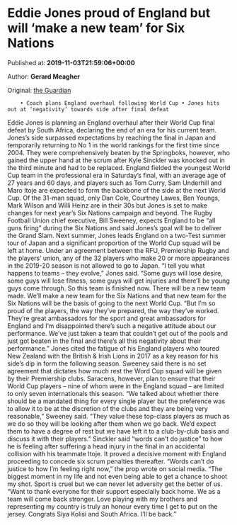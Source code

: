 
# Eddie Jones proud of England but will ‘make a new team’ for Six Nations

Published at: **2019-11-03T21:59:06+00:00**

Author: **Gerard Meagher**

Original: [the Guardian](https://www.theguardian.com/sport/2019/nov/03/eddie-jones-england-six-nations-rugby-world-cup-final)


        • Coach plans England overhaul following World Cup • Jones hits out at ‘negativity’ towards side after final defeat
      
Eddie Jones is planning an England overhaul after their World Cup final defeat by South Africa, declaring the end of an era for his current team.
Jones’s side surpassed expectations by reaching the final in Japan and temporarily returning to No 1 in the world rankings for the first time since 2004. They were comprehensively beaten by the Springboks, however, who gained the upper hand at the scrum after Kyle Sinckler was knocked out in the third minute and had to be replaced.
England fielded the youngest World Cup team in the professional era in Saturday’s final, with an average age of 27 years and 60 days, and players such as Tom Curry, Sam Underhill and Maro Itoje are expected to form the backbone of the side at the next World Cup.
Of the 31-man squad, only Dan Cole, Courtney Lawes, Ben Youngs, Mark Wilson and Willi Heinz are in their 30s but Jones is set to make changes for next year’s Six Nations campaign and beyond. The Rugby Football Union chief executive, Bill Sweeney, expects England to be “all guns firing” during the Six Nations and said Jones’s goal will be to deliver the Grand Slam.
Next summer, Jones leads England on a two-Test summer tour of Japan and a significant proportion of the World Cup squad will be left at home. Under an agreement between the RFU, Premiership Rugby and the players’ union, any of the 32 players who make 20 or more appearances in the 2019-20 season is not allowed to go to Japan.
“I tell you what happens to teams – they evolve,” Jones said. “Some guys will lose desire, some guys will lose fitness, some guys will get injuries and there’ll be young guys come through. So this team is finished now. There will be a new team made. We’ll make a new team for the Six Nations and that new team for the Six Nations will be the basis of going to the next World Cup.
“But I’m so proud of the players, the way they’ve prepared, the way they’ve worked. They’re great ambassadors for the sport and great ambassadors for England and I’m disappointed there’s such a negative attitude about our performance. We’ve just taken a team that couldn’t get out of the pools and just got beaten in the final and there’s all this negativity about their performance.”
Jones cited the fatigue of his England players who toured New Zealand with the British & Irish Lions in 2017 as a key reason for his side’s dip in form the following season. Sweeney said there is no set agreement that dictates how much rest the Word Cup squad will be given by their Premiership clubs. Saracens, however, plan to ensure that their World Cup players – nine of whom were in the England squad – are limited to only seven internationals this season.
“We talked about whether there should be a mandated thing for every single player but the preference was to allow it to be at the discretion of the clubs and they are being very reasonable,” Sweeney said. “They value these top-class players as much as we do so they will be looking after them when we go back. We’d expect them to have a degree of rest but we have left it to a club-by-club basis and discuss it with their players.”
Sinckler said “words can’t do justice” to how he is feeling after suffering a head injury in the final in an accidental collision with his teammate Itoje. It proved a decisive moment with England proceeding to concede six scrum penalties thereafter.
“Words can’t do justice to how I’m feeling right now,” the prop wrote on social media. “The biggest moment in my life and not even being able to get a chance to shoot my shot. Sport is cruel but we can never let adversity get the better of us.
“Want to thank everyone for their support especially back home. We as a team will come back stronger. Love playing with my brothers and representing my country is truly an honour every time I get to put on the jersey. Congrats Siya Kolisi and South Africa. I’ll be back.”
